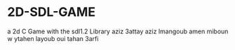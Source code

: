 # 2D-SDL-GAME
a 2d C Game with the sdl1.2 Library
aziz 3attay
aziz lmangoub
amen miboun w ytahen layoub
oui tahan 3arfi 


